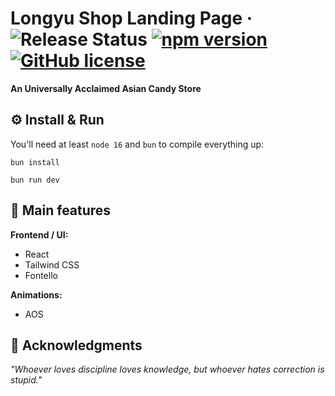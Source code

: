 # Longyu Shop Landing Page &middot; ![Release Status](https://img.shields.io/badge/release-v1.0.0-brightgreen) [![npm version](https://img.shields.io/npm/v/react.svg?style=flat)](https://www.npmjs.com/package/react) [![GitHub license](https://img.shields.io/badge/license-MIT-lightgrey.svg)](LICENSE)
**An Universally Acclaimed Asian Candy Store**
</div>

## :gear: Install & Run
You'll need at least `node 16` and `bun` to compile everything up:

```
bun install

bun run dev
```

## :star2: Main features

**Frontend / UI:**
* React 
* Tailwind CSS
* Fontello

**Animations:**
* AOS

## :brain: Acknowledgments

*"Whoever loves discipline loves knowledge, but whoever hates correction is stupid."*